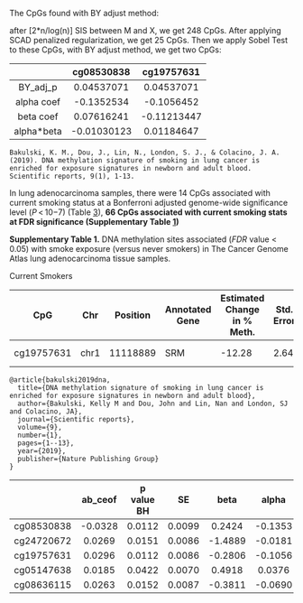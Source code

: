 The CpGs found with BY adjust method:

after [2*n/log(n)] SIS between M and X, we get 248 CpGs. After applying SCAD penalized regularization,  we get 25 CpGs. Then we apply Sobel Test to these CpGs, with BY adjust method, we get two CpGs: 

| |cg08530838| cg19757631 |
|:---:|:---:|:---:|
|BY_adj_p|0.04537071 |0.04537071 |
|alpha coef|-0.1352534 |-0.1056452 |
|beta coef|0.07616241 |-0.11213447 |
|alpha\*beta|-0.01030123  |0.01184647 |

```
Bakulski, K. M., Dou, J., Lin, N., London, S. J., & Colacino, J. A. (2019). DNA methylation signature of smoking in lung cancer is enriched for exposure signatures in newborn and adult blood. Scientific reports, 9(1), 1-13.
```

In lung adenocarcinoma samples, there were 14 CpGs associated with current smoking status at a Bonferroni adjusted genome-wide significance level (*P* < 10−7) (Table [3](https://www.nature.com/articles/s41598-019-40963-2#Tab3)), **66 CpGs associated with current smoking stats at FDR significance (Supplementary Table [1](https://www.nature.com/articles/s41598-019-40963-2#MOESM1))**

**Supplementary Table 1.**  DNA methylation sites associated (*FDR* value < 0.05) with smoke exposure (versus never smokers) in The Cancer Genome Atlas lung adenocarcinoma tissue samples. 

Current Smokers

| **CpG** | **Chr** | **Position** | **Annotated Gene** | **Estimated Change in % Meth.** | **Std. Error** | **P-value** | **Average % Meth.** | **Gap Probe** |
| ------- | ------- | ------------ | ------------------ | ------------------------------- | -------------- | ----------- | ------------------- | ------------- |
| cg19757631 | chr1 | 11118889 | SRM  | -12.28 | 2.64 | 4.81E-06 | 60.4 | N    |

```
@article{bakulski2019dna,
  title={DNA methylation signature of smoking in lung cancer is enriched for exposure signatures in newborn and adult blood},
  author={Bakulski, Kelly M and Dou, John and Lin, Nan and London, SJ and Colacino, JA},
  journal={Scientific reports},
  volume={9},
  number={1},
  pages={1--13},
  year={2019},
  publisher={Nature Publishing Group}
}
```

|            | ab_ceof | p value BH |   SE   |  beta   |  alpha  |   low   |   up    |
| :--------- | :-----: | :--------: | :----: | :-----: | :-----: | :-----: | :-----: |
| cg08530838 | -0.0328 |   0.0112   | 0.0099 | 0.2424  | -0.1353 | -0.0521 | -0.0134 |
| cg24720672 | 0.0269  |   0.0151   | 0.0086 | -1.4889 | -0.0181 | 0.0100  | 0.0438  |
| cg19757631 | 0.0296  |   0.0112   | 0.0086 | -0.2806 | -0.1056 | 0.0129  | 0.0464  |
| cg05147638 | 0.0185  |   0.0422   | 0.0070 | 0.4918  | 0.0376  | 0.0047  | 0.0323  |
| cg08636115 | 0.0263  |   0.0152   | 0.0087 | -0.3811 | -0.0690 | 0.0093  | 0.0433  |


